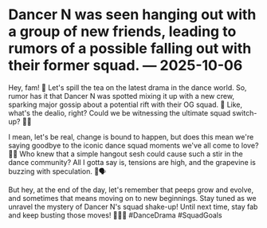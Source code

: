 # Dancer N was seen hanging out with a group of new friends, leading to rumors of a possible falling out with their former squad. — 2025-10-06

Hey, fam! 🌟 Let's spill the tea on the latest drama in the dance world. So, rumor has it that Dancer N was spotted mixing it up with a new crew, sparking major gossip about a potential rift with their OG squad. 👀 Like, what's the dealio, right? Could we be witnessing the ultimate squad switch-up? 💃🔁

I mean, let's be real, change is bound to happen, but does this mean we're saying goodbye to the iconic dance squad moments we've all come to love? 🤷‍♂️ Who knew that a simple hangout sesh could cause such a stir in the dance community? All I gotta say is, tensions are high, and the grapevine is buzzing with speculation. 🍇🗣️

But hey, at the end of the day, let's remember that peeps grow and evolve, and sometimes that means moving on to new beginnings. Stay tuned as we unravel the mystery of Dancer N's squad shake-up! Until next time, stay fab and keep busting those moves! 💅🕺✨ #DanceDrama #SquadGoals